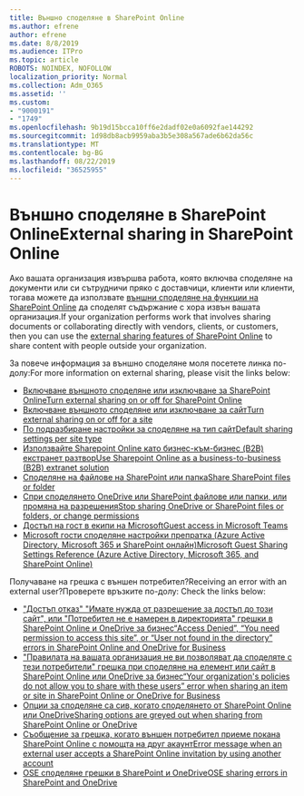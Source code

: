 ```yaml
---
title: Външно споделяне в SharePoint Online
ms.author: efrene
author: efrene
ms.date: 8/8/2019
ms.audience: ITPro
ms.topic: article
ROBOTS: NOINDEX, NOFOLLOW
localization_priority: Normal
ms.collection: Adm_O365
ms.assetid: ''
ms.custom:
- "9000191"
- "1749"
ms.openlocfilehash: 9b19d15bcca10ff6e2dadf02e0a6092fae144292
ms.sourcegitcommit: 1d98db8acb9959aba3b5e308a567ade6b62da56c
ms.translationtype: MT
ms.contentlocale: bg-BG
ms.lasthandoff: 08/22/2019
ms.locfileid: "36525955"
---
```

# <a name="external-sharing-in-sharepoint-online"></a><span data-ttu-id="c7004-102">Външно споделяне в SharePoint Online</span><span class="sxs-lookup"><span data-stu-id="c7004-102">External sharing in SharePoint Online</span></span>

<span data-ttu-id="c7004-103">Ако вашата организация извършва работа, която включва споделяне на документи или си сътрудничи пряко с доставчици, клиенти или клиенти, тогава можете да използвате [външни споделяне на функции на SharePoint Online](https://docs.microsoft.com/sharepoint/external-sharing-overview) да споделят съдържание с хора извън вашата организация.</span><span class="sxs-lookup"><span data-stu-id="c7004-103">If your organization performs work that involves sharing documents or collaborating directly with vendors, clients, or customers, then you can use the [external sharing features of SharePoint Online](https://docs.microsoft.com/sharepoint/external-sharing-overview) to share content with people outside your organization.</span></span>

<span data-ttu-id="c7004-104">За повече информация за външно споделяне моля посетете линка по-долу:</span><span class="sxs-lookup"><span data-stu-id="c7004-104">For more information on external sharing, please visit the links below:</span></span>

- [<span data-ttu-id="c7004-105">Включване външното споделяне или изключване за SharePoint Online</span><span class="sxs-lookup"><span data-stu-id="c7004-105">Turn external sharing on or off for SharePoint Online</span></span>](https://docs.microsoft.com/sharepoint/turn-external-sharing-on-or-off)
- [<span data-ttu-id="c7004-106">Включване външното споделяне или изключване за сайт</span><span class="sxs-lookup"><span data-stu-id="c7004-106">Turn external sharing on or off for a site</span></span>](https://docs.microsoft.com/sharepoint/change-external-sharing-site)
- [<span data-ttu-id="c7004-107">По подразбиране настройки за споделяне на тип сайт</span><span class="sxs-lookup"><span data-stu-id="c7004-107">Default sharing settings per site type</span></span>](https://docs.microsoft.com/Office365/Enterprise/microsoft-365-guest-settings#sharepoint-site-level)
- [<span data-ttu-id="c7004-108">Използвайте Sharepoint Online като бизнес-към-бизнес (B2B) екстранет разтвор</span><span class="sxs-lookup"><span data-stu-id="c7004-108">Use Sharepoint Online as a business-to-business (B2B) extranet solution</span></span>](https://docs.microsoft.com/sharepoint/create-b2b-extranet)
- [<span data-ttu-id="c7004-109">Споделяне на файлове на SharePoint или папка</span><span class="sxs-lookup"><span data-stu-id="c7004-109">Share SharePoint files or folder</span></span>](https://support.office.com/article/share-sharepoint-files-or-folders-1fe37332-0f9a-4719-970e-d2578da4941c)
- [<span data-ttu-id="c7004-110">Спри споделянето OneDrive или SharePoint файлове или папки, или промяна на разрешения</span><span class="sxs-lookup"><span data-stu-id="c7004-110">Stop sharing OneDrive or SharePoint files or folders, or change permissions</span></span>](https://support.office.com/article/stop-sharing-onedrive-or-sharepoint-files-or-folders-or-change-permissions-0a36470f-d7fe-40a0-bd74-0ac6c1e13323?ui=en-US&rs=en-US&ad=US)
- [<span data-ttu-id="c7004-111">Достъп на гост в екипи на Microsoft</span><span class="sxs-lookup"><span data-stu-id="c7004-111">Guest access in Microsoft Teams</span></span>](https://docs.microsoft.com/MicrosoftTeams/guest-access)
- [<span data-ttu-id="c7004-112">Microsoft гости споделяне настройки препратка (Azure Active Directory, Microsoft 365 и SharePoint онлайн)</span><span class="sxs-lookup"><span data-stu-id="c7004-112">Microsoft Guest Sharing Settings Reference (Azure Active Directory, Microsoft 365, and SharePoint Online)</span></span>](https://docs.microsoft.com/Office365/Enterprise/microsoft-365-guest-settings)

<span data-ttu-id="c7004-113">Получаване на грешка с външен потребител?</span><span class="sxs-lookup"><span data-stu-id="c7004-113">Receiving an error with an external user?</span></span><span data-ttu-id="c7004-114">Проверете връзките по-долу:</span><span class="sxs-lookup"><span data-stu-id="c7004-114"> Check the links below:</span></span>

- [<span data-ttu-id="c7004-115">"Достъп отказ" "Имате нужда от разрешение за достъп до този сайт", или "Потребител не е намерен в директорията" грешки в SharePoint Online и OneDrive за бизнес</span><span class="sxs-lookup"><span data-stu-id="c7004-115">“Access Denied”, “You need permission to access this site”, or “User not found in the directory” errors in SharePoint Online and OneDrive for Business</span></span>](https://docs.microsoft.com/sharepoint/support/administration/access-denied-or-need-permission-error-sharepoint-online-or-onedrive-for-business)
- [<span data-ttu-id="c7004-116">"Правилата на вашата организация не ви позволяват да споделяте с тези потребители" грешка при споделяне на елемент или сайт в SharePoint Online или OneDrive за бизнес</span><span class="sxs-lookup"><span data-stu-id="c7004-116">“Your organization's policies do not allow you to share with these users” error when sharing an item or site in SharePoint Online or OneDrive for Business</span></span>](https://docs.microsoft.com/sharepoint/support/administration/organization-policies-do-not-allow-you-to-share-with-users-error)
- [<span data-ttu-id="c7004-117">Опции за споделяне са сив, когато споделянето от SharePoint Online или OneDrive</span><span class="sxs-lookup"><span data-stu-id="c7004-117">Sharing options are greyed out when sharing from SharePoint Online or OneDrive</span></span>](https://docs.microsoft.com/sharepoint/support/administration/sharing-options-grayed-out-when-sharing-from-sharepoint-online-or-onedrive)
- [<span data-ttu-id="c7004-118">Съобщение за грешка, когато външен потребител приеме покана SharePoint Online с помощта на друг акаунт</span><span class="sxs-lookup"><span data-stu-id="c7004-118">Error message when an external user accepts a SharePoint Online invitation by using another account</span></span>](https://support.office.com/article/Error-message-when-an-external-user-accepts-a-SharePoint-Online-invitation-by-using-another-account-f0d34413-ea7c-42c7-a485-c4e5d421e5f0-)
- [<span data-ttu-id="c7004-119">OSE споделяне грешки в SharePoint и OneDrive</span><span class="sxs-lookup"><span data-stu-id="c7004-119">OSE sharing errors in SharePoint and OneDrive</span></span>](https://docs.microsoft.com/sharepoint/sharepoint-onedrive-error-message)


